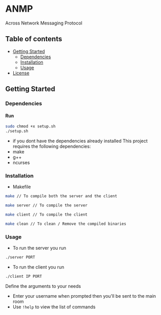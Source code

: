 # ANMP
Across Network Messaging Protocol

## Table of contents
- [Getting Started](#getting-started)
  - [Dependencies](#dependencies)
  - [Installation](#installation)
  - [Usage](#usage)
- [License](LICENSE)

## Getting Started

  ### Dependencies
  #### Run 
  ```bash
  sudo chmod +x setup.sh
  ./setup.sh
  ```
  - if you dont have the dependencies already installed
  This project requires the following dependencies:
  - make
  - g++
  - ncurses

  ### Installation
  - Makefile
  ```bash
  make // To compile both the server and the client
  ```
  ```bash
  make server // To compile the server
  ```
  ```bash
  make client // To compile the client
  ```
  ```bash
  make clean // To clean / Remove the compiled binaries
  ```
  ### Usage
  
- To run the server you run
```bash
./server PORT
```
- To run the client you run
```bash
./client IP PORT
```
Define the arguments to your needs

- Enter your username when prompted then you'll be sent to the main room
- Use ```!help``` to view the list of commands

